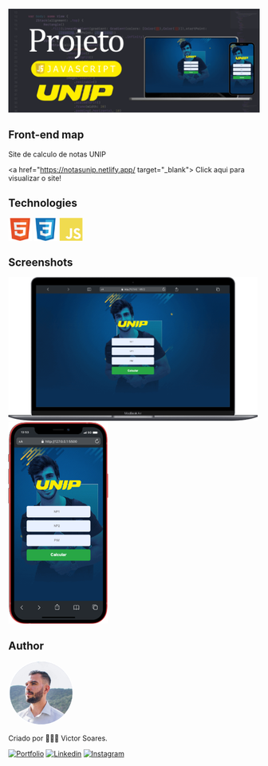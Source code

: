 ![Banner](./Assets/banner.png)

## Front-end map 

Site de calculo de notas UNIP

<a href="https://notasunip.netlify.app/ target="_blank">
    Click aqui para visualizar o site!
</a>

## Technologies
<div style="display: inline_block">
    <img align="center" height="47" width="47" src="./Assets/Icons/html5.svg">  
    <img align="center" height="47" width="47" src="./Assets/Icons/css3.svg"> 
    <img align="center" height="47" width="47" src="./Assets/Icons/javascript.svg">  
</div>

## Screenshots

<div style="display: inline_block">
    <img width="500" src="./Assets/Screenshots/screen01.png">
    <img width="200" src="./Assets/Screenshots/screen02.png">
</div>

## Author

<a href="https://victorsoaresportfolio.netlify.app/">
 <img style="border-radius: 50%;" src="./Assets/user.png" width="130px;" alt="foto"/>
</a>
<br/>

<p>Criado por 👨🏻‍💻 Victor Soares.</p>

[![Portfolio](https://img.shields.io/badge/Portfolio-255E63?style=for-the-badge&logo=About.me&logoColor=white)](https://victorsoaresportfolio.netlify.app/)
[![Linkedin](https://img.shields.io/badge/LinkedIn-0077B5?style=for-the-badge&logo=linkedin&logoColor=white)](https://www.linkedin.com/in/victor-soares-344b811ab/)
[![Instagram](https://img.shields.io/badge/Instagram-E4405F?style=for-the-badge&logo=instagram&logoColor=white)](https://www.instagram.com/victoor_soaressq/)
